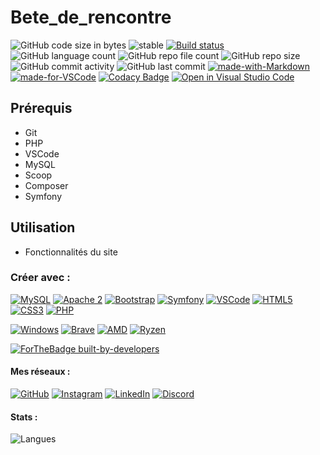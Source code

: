 # Bete_de_rencontre

![GitHub code size in bytes](https://img.shields.io/github/languages/code-size/RedOren28/Bete_de_rencontre)
![stable](https://img.shields.io/badge/stability-stable-brightgreen.svg)
[![Build status](https://ci.appveyor.com/api/projects/status/pvoiujbphmt4figl?svg=true)](https://ci.appveyor.com/project/RedOren28/bete-de-rencontre)
![GitHub language count](https://img.shields.io/github/languages/count/RedOren28/Bete_de_rencontre)
![GitHub repo file count](https://img.shields.io/github/directory-file-count/RedOren28/Bete_de_rencontre)
![GitHub repo size](https://img.shields.io/github/repo-size/RedOren28/Bete_de_rencontre)
![GitHub commit activity](https://img.shields.io/github/commit-activity/w/RedOren28/Bete_de_rencontre)
![GitHub last commit](https://img.shields.io/github/last-commit/RedOren28/Bete_de_rencontre)
[![made-with-Markdown](https://img.shields.io/badge/Made%20with-Markdown-1f425f.svg)](http://commonmark.org)
[![made-for-VSCode](https://img.shields.io/badge/Made%20for-VSCode-1f425f.svg)](https://code.visualstudio.com/)
[![Codacy Badge](https://app.codacy.com/project/badge/Grade/bd4194a94b4b49d3abc029bf78f7c4a0)](https://app.codacy.com/gh/RedOren28/Bete_de_rencontre/dashboard?utm_source=gh&utm_medium=referral&utm_content=&utm_campaign=Badge_grade)
[![Open in Visual Studio Code](https://img.shields.io/static/v1?logo=visualstudiocode&label=&message=Open%20in%20Visual%20Studio%20Code&labelColor=2c2c32&color=007acc&logoColor=007acc)](https://open.vscode.dev/microsoft/Bete_de_rencontre)

## Prérequis

- Git
- PHP
- VSCode
- MySQL
- Scoop
- Composer
- Symfony

## Utilisation

- Fonctionnalités du site

### Créer avec :
<!-- ![Test](https://img.shields.io/badge/Tableau-E97627?style=for-the-badge&logo=Tableau&logoColor=white") -->

[![MySQL](https://img.shields.io/badge/MySQL-005C84?style=for-the-badge&logo=mysql&logoColor=white)](https://www.mysql.com/fr/)
[![Apache 2](https://img.shields.io/badge/Apache-D22128?style=for-the-badge&logo=Apache&logoColor=white)](https://httpd.apache.org/)
[![Bootstrap](https://img.shields.io/badge/Bootstrap-563D7C?style=for-the-badge&logo=bootstrap&logoColor=white)](https://getbootstrap.com/)
[![Symfony](https://img.shields.io/badge/Symfony-000000?style=for-the-badge&logo=Symfony&logoColor=white)](https://symfony.com/)
[![VSCode](https://img.shields.io/badge/VSCode-0078D4?style=for-the-badge&logo=visual%20studio%20code&logoColor=white)](https://code.visualstudio.com/)
[![HTML5](https://img.shields.io/badge/HTML5-E34F26?style=for-the-badge&logo=html5&logoColor=white)](https://www.w3schools.com/html/default.asp)
[![CSS3](https://img.shields.io/badge/CSS3-1572B6?style=for-the-badge&logo=css3&logoColor=white)](https://www.w3schools.com/css/default.asp)
[![PHP](https://img.shields.io/badge/PHP-777BB4?style=for-the-badge&logo=php&logoColor=white)](https://www.php.net/)

[![Windows](https://img.shields.io/badge/Windows-0078D6?style=for-the-badge&logo=windows&logoColor=white)](https://www.microsoft.com/fr-fr/windows?r=1)
[![Brave](https://img.shields.io/badge/Brave-FB542B?style=for-the-badge&logo=Brave&logoColor=white)](https://brave.com/fr/)
[![AMD](https://img.shields.io/badge/AMD%20Radeon_RX_5600_XT-ED1C24?style=for-the-badge&logo=amd&logoColor=white)](https://www.amd.com/fr)
[![Ryzen](https://img.shields.io/badge/AMD%20Ryzen_7_3700X-ED1C24?style=for-the-badge&logo=amd&logoColor=white)](https://www.amd.com/fr)

[![ForTheBadge built-by-developers](http://ForTheBadge.com/images/badges/built-by-developers.svg)](https://GitHub.com/RedOren28/)

#### Mes réseaux :

[![GitHub](https://img.shields.io/badge/GitHub-100000?style=for-the-badge&logo=github&logoColor=white)](https://GitHub.com/RedOren28/)
[![Instagram](https://img.shields.io/badge/Instagram-E4405F?style=for-the-badge&logo=instagram&logoColor=white)](https://www.instagram.com/clem.chvrr/?hl=fr)
[![LinkedIn](https://img.shields.io/badge/LinkedIn-0077B5?style=for-the-badge&logo=linkedin&logoColor=white)](https://www.linkedin.com/in/cl%C3%A9ment-chevrier/)
[![Discord](https://img.shields.io/badge/Discord-5865F2?style=for-the-badge&logo=discord&logoColor=white)](https://discordapp.com/users/527197181455761449)

#### Stats :

![Langues](https://github-readme-stats.vercel.app/api/top-langs/?username=RedOren28)
